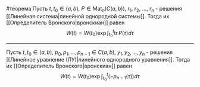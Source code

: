 #теорема 
Пусть $t, t_0 \in (a, b)$, $P \in \operatorname{Mat}_n(C(a, b))$, $r_1$, $r_2$, $\dots$, $r_n$ - решения [[Линейная система|линейной однородной системы]]. Тогда их [[Определитель Вронского|вронскиан]] равен
$$W(t) = W(t_0) \exp \int^t_{t_0} \operatorname{tr} P(\tau) d\tau$$

---

Пусть $t, t_0 \in (a, b)$, $p_0, p_1, \dots, p_{n - 1} \in C(a, b)$, $y_1, y_2, \dots, y_n$ - решения [[Линейное уравнение (ЛУ)|линейного однородного уравнения]]. Тогда их [[Определитель Вронского|вронскиан]] равен
$$W(t) = W(t_0) \exp \int^t_{t_0} (-p_{n - 1}(\tau))d\tau$$

